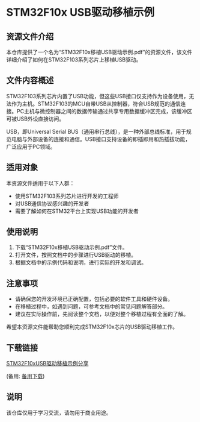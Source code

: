 # STM32F10x USB驱动移植示例

## 资源文件介绍

本仓库提供了一个名为“STM32F10x移植USB驱动示例.pdf”的资源文件，该文件详细介绍了如何在STM32F103系列芯片上移植USB驱动。

## 文件内容概述

STM32F103系列芯片内置了USB功能，但这些USB接口仅支持作为设备使用，无法作为主机。STM32F103的MCU自带USB从控制器，符合USB规范的通信连接。PC主机与微控制器之间的数据传输通过共享专用数据缓冲区完成，该缓冲区可被USB外设直接访问。

USB，即Universal Serial BUS（通用串行总线），是一种外部总线标准，用于规范电脑与外部设备的连接和通信。USB接口支持设备的即插即用和热插拔功能，广泛应用于PC领域。

## 适用对象

本资源文件适用于以下人群：
- 使用STM32F103系列芯片进行开发的工程师
- 对USB通信协议感兴趣的开发者
- 需要了解如何在STM32平台上实现USB功能的开发者

## 使用说明

1. 下载“STM32F10x移植USB驱动示例.pdf”文件。
2. 打开文件，按照文档中的步骤进行USB驱动的移植。
3. 根据文档中的示例代码和说明，进行实际的开发和调试。

## 注意事项

- 请确保您的开发环境已正确配置，包括必要的软件工具和硬件设备。
- 在移植过程中，如遇到问题，可参考文档中的常见问题解答部分。
- 建议在实际操作前，先阅读整个文档，以便对整个移植过程有全面的了解。

希望本资源文件能帮助您顺利完成STM32F10x芯片的USB驱动移植工作。

## 下载链接
[STM32F10xUSB驱动移植示例分享](https://pan.quark.cn/s/8276baaba087) 

(备用: [备用下载](https://pan.baidu.com/s/1zAanykXOfuHKlDJrQlW-yw?pwd=1234))

## 说明

该仓库仅用于学习交流，请勿用于商业用途。
